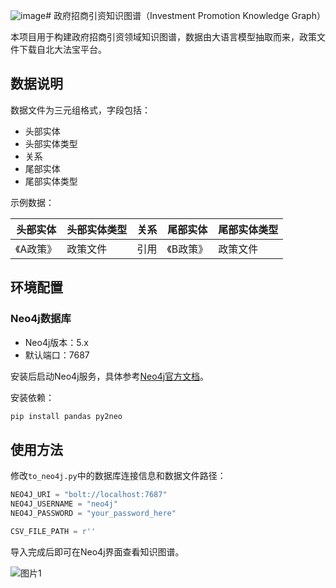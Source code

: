 ![image](https://github.com/user-attachments/assets/de4fb173-82a8-4798-a780-eae4e46addde)# 政府招商引资知识图谱（Investment Promotion Knowledge Graph）

本项目用于构建政府招商引资领域知识图谱，数据由大语言模型抽取而来，政策文件下载自北大法宝平台。

## 数据说明

数据文件为三元组格式，字段包括：

- 头部实体
- 头部实体类型
- 关系
- 尾部实体
- 尾部实体类型

示例数据：

| 头部实体 | 头部实体类型 | 关系 | 尾部实体 | 尾部实体类型 |
|----------|------------|------|----------|--------------|
|《A政策》  | 政策文件    | 引用 |《B政策》  |  政策文件    |

## 环境配置

### Neo4j数据库

- Neo4j版本：5.x
- 默认端口：7687

安装后启动Neo4j服务，具体参考[Neo4j官方文档](https://neo4j.com/docs/operations-manual/current/installation/)。

安装依赖：

```bash
pip install pandas py2neo
```

## 使用方法

修改`to_neo4j.py`中的数据库连接信息和数据文件路径：

```python
NEO4J_URI = "bolt://localhost:7687"
NEO4J_USERNAME = "neo4j"
NEO4J_PASSWORD = "your_password_here"

CSV_FILE_PATH = r''
```

导入完成后即可在Neo4j界面查看知识图谱。

![图片1](https://github.com/user-attachments/assets/4bcd3e49-7d18-4dbe-9d81-1a178e4568df)

